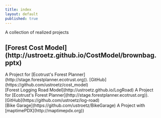 ```yaml
---
title: index
layout: default
published: true
---
```


<p class="sub-title">A collection of realized projects</p>

<h2 class='title'>[Forest Cost Model](http://ustroetz.github.io/CostModel/brownbag.pptx)</h2>
A Project for [Ecotrust's Forest Planner](http://stage.forestplanner.ecotrust.org)).
[GitHub](https://github.com/ustroetz/cost_model)
<br/>
[Forest Logging Road Model](http://ustroetz.github.io/LogRoad)
A Project for [Ecotrust's Forest Planner](http://stage.forestplanner.ecotrust.org)).
[GitHub](https://github.com/ustroetz/log-road)
<br/>
[Bike Garage](https://github.com/ustroetz/BikeGarage)
A Project with [maptimePDX](http://maptimepdx.org))
<br/>
